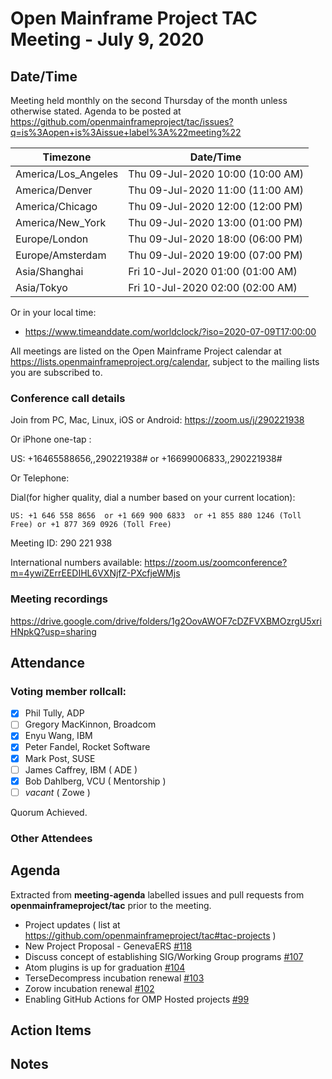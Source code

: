 # Open Mainframe Project TAC Meeting - July 9, 2020

## Date/Time

Meeting held monthly on the second Thursday of the month unless otherwise stated. Agenda to be posted at https://github.com/openmainframeproject/tac/issues?q=is%3Aopen+is%3Aissue+label%3A%22meeting%22

| Timezone | Date/Time |
|----------|-----------|
| America/Los_Angeles | Thu 09-Jul-2020 10:00 (10:00 AM) |
| America/Denver | Thu 09-Jul-2020 11:00 (11:00 AM) |
| America/Chicago | Thu 09-Jul-2020 12:00 (12:00 PM) |
| America/New_York | Thu 09-Jul-2020 13:00 (01:00 PM) |
| Europe/London | Thu 09-Jul-2020 18:00 (06:00 PM) |
| Europe/Amsterdam | Thu 09-Jul-2020 19:00 (07:00 PM) |
| Asia/Shanghai | Fri 10-Jul-2020 01:00 (01:00 AM) |
| Asia/Tokyo | Fri 10-Jul-2020 02:00 (02:00 AM) |

Or in your local time:
* https://www.timeanddate.com/worldclock/?iso=2020-07-09T17:00:00

All meetings are listed on the Open Mainframe Project calendar at https://lists.openmainframeproject.org/calendar, subject to the mailing lists you are subscribed to.

### Conference call details

Join from PC, Mac, Linux, iOS or Android: https://zoom.us/j/290221938

Or iPhone one-tap :

US: +16465588656,,290221938#  or +16699006833,,290221938#

Or Telephone:

Dial(for higher quality, dial a number based on your current location):

    US: +1 646 558 8656  or +1 669 900 6833  or +1 855 880 1246 (Toll Free) or +1 877 369 0926 (Toll Free)

Meeting ID: 290 221 938

International numbers available: https://zoom.us/zoomconference?m=4ywiZErrEEDIHL6VXNjfZ-PXcfjeWMjs

### Meeting recordings

https://drive.google.com/drive/folders/1g2OovAWOF7cDZFVXBMOzrgU5xriHNpkQ?usp=sharing

## Attendance

### Voting member rollcall:

- [x] Phil Tully, ADP
- [ ] Gregory MacKinnon, Broadcom
- [x] Enyu Wang, IBM
- [x] Peter Fandel, Rocket Software
- [x] Mark Post, SUSE
- [ ] James Caffrey, IBM ( ADE )
- [x] Bob Dahlberg, VCU ( Mentorship )
- [ ] _vacant_ ( Zowe )

Quorum Achieved.

### Other Attendees


## Agenda

Extracted from **meeting-agenda** labelled issues and pull requests from **openmainframeproject/tac** prior to the meeting.

* Project updates ( list at https://github.com/openmainframeproject/tac#tac-projects )
* New Project Proposal - GenevaERS [#118](https://github.com/openmainframeproject/tac/issues/118)
* Discuss concept of establishing SIG/Working Group programs [#107](https://github.com/openmainframeproject/tac/issues/107)
* Atom plugins is up for graduation [#104](https://github.com/openmainframeproject/tac/issues/104)
* TerseDecompress incubation renewal [#103](https://github.com/openmainframeproject/tac/issues/103)
* Zorow incubation renewal [#102](https://github.com/openmainframeproject/tac/issues/102)
* Enabling GitHub Actions for OMP Hosted projects [#99](https://github.com/openmainframeproject/tac/issues/99)

## Action Items


## Notes

